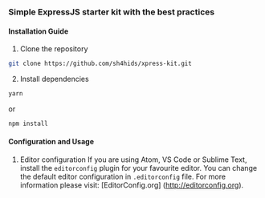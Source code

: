 ### Simple ExpressJS starter kit with the best practices

#### Installation Guide

1. Clone the repository
  ```bash
  git clone https://github.com/sh4hids/xpress-kit.git
  ```
2. Install dependencies
  ```bash
  yarn
  ```
  or
  ```bash
  npm install
  ```

#### Configuration and Usage

1. Editor configuration
  If you are using Atom, VS Code or Sublime Text, install the `editorconfig` plugin for your favourite editor. You can change the default editor configuration in `.editorconfig` file. For more information please visit: [EditorConfig.org] (http://editorconfig.org).
